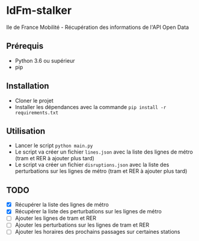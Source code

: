 # IdFm-stalker
Ile de France Mobilité - Récupération des informations de l'API Open Data

## Prérequis
- Python 3.6 ou supérieur
- pip

## Installation
- Cloner le projet
- Installer les dépendances avec la commande `pip install -r requirements.txt`

## Utilisation
- Lancer le script `python main.py`
- Le script va créer un fichier `lines.json` avec la liste des lignes de métro (tram et RER à ajouter plus tard)
- Le script va créer un fichier `disruptions.json` avec la liste des perturbations sur les lignes de métro (tram et RER à ajouter plus tard)

## TODO
- [x] Récupérer la liste des lignes de métro
- [x] Récupérer la liste des perturbations sur les lignes de métro
- [ ] Ajouter les lignes de tram et RER
- [ ] Ajouter les perturbations sur les lignes de tram et RER
- [ ] Ajouter les horaires des prochains passages sur certaines stations